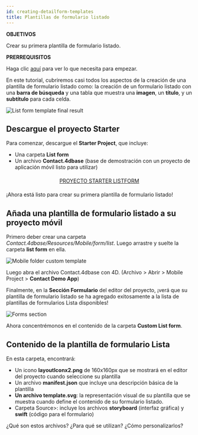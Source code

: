 ```yaml
---
id: creating-detailform-templates
title: Plantillas de formulario listado
---
```


<div class = "objectives"> 

**OBJETIVOS**

Crear su primera plantilla de formulario listado.</div> <div class = "prerequisites"> 

**PRERREQUISITOS**

Haga clic [aquí](prerequisites.html) para ver lo que necesita para empezar.</div> 

En este tutorial, cubriremos casi todos los aspectos de la creación de una plantilla de formulario listado como: la creación de un formulario listado con una **barra de búsqueda** y una tabla que muestra una **imagen**, un **título**, y un **subtítulo** para cada celda.

![List form template final result](assets/en/custom-listform/custom-template-final-result.png)

## Descargue el proyecto Starter

Para comenzar, descargue el **Starter Project**, que incluye:

* Una carpeta **List form** 
* Un archivo **Contact.4dbase** (base de demostración con un proyecto de aplicación móvil listo para utilizar)

<div style="text-align: center; margin-top: 20px; margin-bottom: 20px">
  <p>
    

<a class="button"
href="../assets/en/custom-listform/CustomListFormStarterProject.zip">PROYECTO STARTER LISTFORM</a>

  </p>
</div>

¡Ahora está listo para crear su primera plantilla de formulario listado!

## Añada una plantilla de formulario listado a su proyecto móvil

Primero deber crear una carpeta *Contact.4dbase/Resources/Mobile/form/list*. Luego arrastre y suelte la carpeta **list form** en ella.

![Mobile folder custom template](assets/en/custom-listform/mobile-folder-custom-template.png)

Luego abra el archivo Contact.4dbase con 4D. (Archivo > Abrir > Mobile Project > **Contact Demo App**)

Finalmente, en la **Sección Formulario** del editor del proyecto, ¡verá que su plantilla de formulario listado se ha agregado exitosamente a la lista de plantillas de formularios Lista disponibles!

![Forms section](assets/en/custom-listform/custom-listform-template.png)

Ahora concentrémonos en el contenido de la carpeta **Custom List form**.

## Contenido de la plantilla de formulario Lista

En esta carpeta, encontrará:

* Un icono **layoutIconx2.png** de 160x160px que se mostrará en el editor del proyecto cuando seleccione su plantilla
* Un archivo **manifest.json** que incluye una descripción básica de la plantilla
* **Un archivo template.svg**: la representación visual de su plantilla que se muestra cuando define el contenido de su formulario listado.
* Carpeta Source>: incluye los archivos **storyboard** (interfaz gráfica) y **swift** (código para el formulario)

¿Qué son estos archivos? ¿Para qué se utilizan? ¿Cómo personalizarlos?